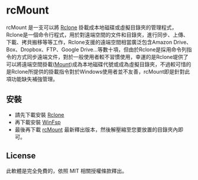 # rcMount
rcMount 是一支可以將 [Rclone](https://rclone.org) 掛載成本地磁碟或虛擬目錄夾的管理程式，Rclone是一個命令行程式，用於對遠端空間的文件和目錄夾，進行同步、上傳、下載、拷貝搬移等等工作，Rclone支援的遠端空間相當廣泛包含Amazon Drive、Box、Dropbox、FTP、Google Drive...等數十項，但由於Rclone是採用命令列指令的方式同步遠端文件，對於一般使用者較不習慣使用，幸運的是Rclone堤供了可以將遠端空間掛載([Mount](https://rclone.org/commands/rclone_mount/))成為本地磁碟代號或成為虛擬目錄夾，不過較可惜的是Rclone所提供的掛載指令對於Windows使用者並不友善，rcMount即是針對此項功能缺失補強管理。

## 安裝
* 請先下載安裝 [Rclone](https://rclone.org)
* 再下載安裝 [WinFsp](http://www.secfs.net/winfsp/)
* 最後再下載 [rcMount](https://github.com/jason6998/rcMount/releases) 最新釋出版本，然後解壓縮至您要放置的目錄夾內即可。

License
-------

此軟體是完全免費的，依照 MIT 相關授權條款釋出。

